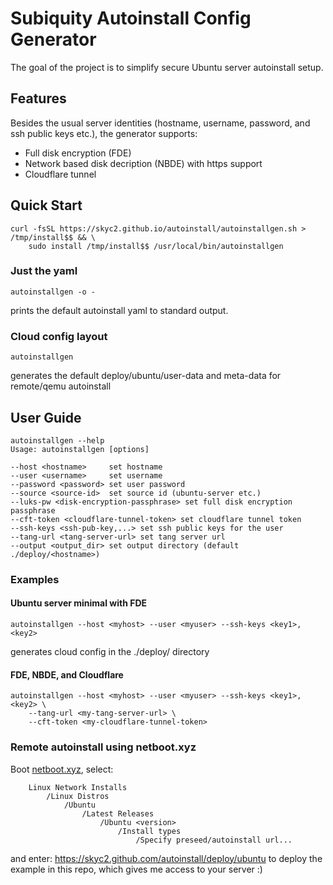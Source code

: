 # Subiquity Autoinstall Config Generator

The goal of the project is to simplify secure Ubuntu server autoinstall setup.

## Features

Besides the usual server identities (hostname, username, password, and ssh public
keys etc.), the generator supports:

* Full disk encryption (FDE)
* Network based disk decription (NBDE) with https support
* Cloudflare tunnel

## Quick Start

```
curl -fsSL https://skyc2.github.io/autoinstall/autoinstallgen.sh > /tmp/install$$ && \
    sudo install /tmp/install$$ /usr/local/bin/autoinstallgen
```
### Just the yaml

```
autoinstallgen -o -
```

prints the default autoinstall yaml to standard output.

### Cloud config layout

```
autoinstallgen
```

generates the default deploy/ubuntu/user-data and meta-data for remote/qemu autoinstall


## User Guide

```
autoinstallgen --help
Usage: autoinstallgen [options]

--host <hostname>     set hostname
--user <username>     set username
--password <password> set user password
--source <source-id>  set source id (ubuntu-server etc.)
--luks-pw <disk-encryption-passphrase> set full disk encryption passphrase
--cft-token <cloudflare-tunnel-token> set cloudflare tunnel token
--ssh-keys <ssh-pub-key,...> set ssh public keys for the user
--tang-url <tang-server-url> set tang server url
--output <output_dir> set output directory (default ./deploy/<hostname>)

```

### Examples

#### Ubuntu server minimal with FDE
```
autoinstallgen --host <myhost> --user <myuser> --ssh-keys <key1>,<key2>

```

generates cloud config in the ./deploy/<myhost> directory

#### FDE, NBDE, and Cloudflare
```
autoinstallgen --host <myhost> --user <myuser> --ssh-keys <key1>,<key2> \
    --tang-url <my-tang-server-url> \
    --cft-token <my-cloudflare-tunnel-token>
```

### Remote autoinstall using netboot.xyz

Boot [netboot.xyz](https://netboot.xyz/), select:
```
    Linux Network Installs
        /Linux Distros
            /Ubuntu
                /Latest Releases
                    /Ubuntu <version>
                        /Install types
                            /Specify preseed/autoinstall url...

```
and enter: https://skyc2.github.com/autoinstall/deploy/ubuntu
to deploy the example in this repo, which gives me access to your server :)


